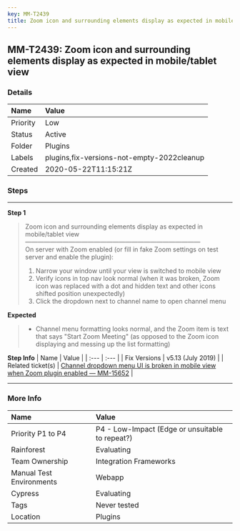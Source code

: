 ```yaml
---
key: MM-T2439
title: Zoom icon and surrounding elements display as expected in mobile/tablet view
---
```


## MM-T2439: Zoom icon and surrounding elements display as expected in mobile/tablet view

### Details

| Name     | Value                                      |
| :------- | :----------------------------------------- |
| Priority | Low                                        |
| Status   | Active                                     |
| Folder   | Plugins                                    |
| Labels   | plugins,fix-versions-not-empty-2022cleanup |
| Created  | 2020-05-22T11:15:21Z                       |

### Steps

<hr/>

**Step 1**

> <article>Zoom icon and surrounding elements display as expected in mobile/tablet view<br>————————————————————————————<br>On server with Zoom enabled (or fill in fake Zoom settings on test server and enable the plugin):<ol><li>Narrow your window until your view is switched to mobile view</li><li> Verify icons in top nav look normal (when it was broken, Zoom icon was replaced with a dot and hidden text and other icons shifted position unexpectedly)</li><li>Click the dropdown next to channel name to open channel menu</li></ol></article>

**Expected**

> <article><ul><li>Channel menu formatting looks normal, and the Zoom item is text that says "Start Zoom Meeting" (as opposed to the Zoom icon displaying and messing up the list formatting)</li></ul></article>

**Step Info**
| Name | Value |
| :--- | :--- |
| Fix Versions | v5.13 (July 2019) |
| Related ticket(s) | <a href="http://mmthttps%3A//mattermost.atlassian.net/browse/MM-15652">Channel dropdown menu UI is broken in mobile view when Zoom plugin enabled — MM-15652</a> |

<hr/>

### More Info

| Name                     | Value                                           |
| :----------------------- | :---------------------------------------------- |
| Priority P1 to P4        | P4 - Low-Impact (Edge or unsuitable to repeat?) |
| Rainforest               | Evaluating                                      |
| Team Ownership           | Integration Frameworks                          |
| Manual Test Environments | Webapp                                          |
| Cypress                  | Evaluating                                      |
| Tags                     | Never tested                                    |
| Location                 | Plugins                                         |
